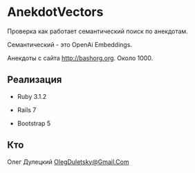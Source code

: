 # AnekdotVectors

Проверка как работает семантический поиск по анекдотам.

Семантический - это OpenAi Embeddings.  

Анекдоты с сайта http://bashorg.org.
Около 1000.

## Реализация

* Ruby 3.1.2

* Rails 7

* Bootstrap 5

## Кто

Олег Дулецкий 
OlegDuletsky@Gmail.Com
